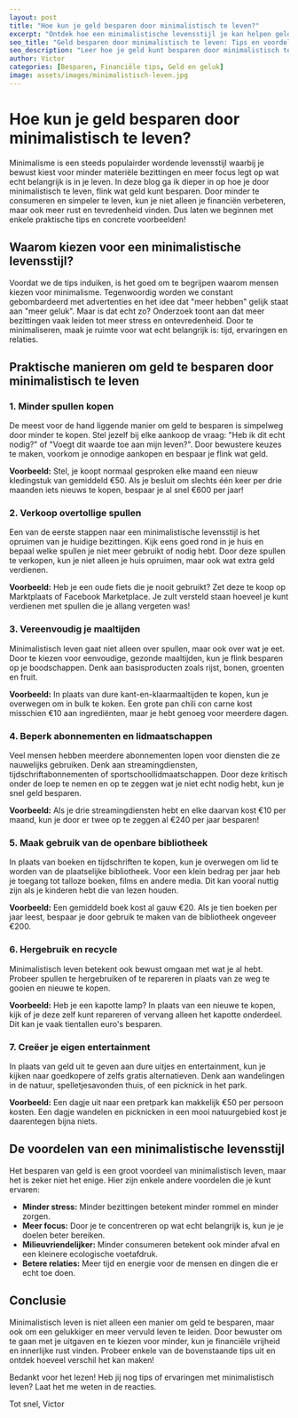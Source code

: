 ```yaml
---
layout: post
title: "Hoe kun je geld besparen door minimalistisch te leven?"
excerpt: "Ontdek hoe een minimalistische levensstijl je kan helpen geld te besparen en je financiële gezondheid te verbeteren."
seo_title: "Geld besparen door minimalistisch te leven: Tips en voordelen"
seo_description: "Leer hoe je geld kunt besparen door minimalistisch te leven. Praktische tips en voordelen van een simpele levensstijl voor je portemonnee en je welzijn."
author: Victor
categories: [Besparen, Financiële tips, Geld en geluk]
image: assets/images/minimalistisch-leven.jpg
---
```


# Hoe kun je geld besparen door minimalistisch te leven?

Minimalisme is een steeds populairder wordende levensstijl waarbij je bewust kiest voor minder materiële bezittingen en meer focus legt op wat echt belangrijk is in je leven. In deze blog ga ik dieper in op hoe je door minimalistisch te leven, flink wat geld kunt besparen. Door minder te consumeren en simpeler te leven, kun je niet alleen je financiën verbeteren, maar ook meer rust en tevredenheid vinden. Dus laten we beginnen met enkele praktische tips en concrete voorbeelden!

## Waarom kiezen voor een minimalistische levensstijl?

Voordat we de tips induiken, is het goed om te begrijpen waarom mensen kiezen voor minimalisme. Tegenwoordig worden we constant gebombardeerd met advertenties en het idee dat "meer hebben" gelijk staat aan "meer geluk". Maar is dat echt zo? Onderzoek toont aan dat meer bezittingen vaak leiden tot meer stress en ontevredenheid. Door te minimaliseren, maak je ruimte voor wat echt belangrijk is: tijd, ervaringen en relaties.

## Praktische manieren om geld te besparen door minimalistisch te leven

### 1. Minder spullen kopen

De meest voor de hand liggende manier om geld te besparen is simpelweg door minder te kopen. Stel jezelf bij elke aankoop de vraag: "Heb ik dit echt nodig?" of "Voegt dit waarde toe aan mijn leven?". Door bewustere keuzes te maken, voorkom je onnodige aankopen en bespaar je flink wat geld.

**Voorbeeld:** Stel, je koopt normaal gesproken elke maand een nieuw kledingstuk van gemiddeld €50. Als je besluit om slechts één keer per drie maanden iets nieuws te kopen, bespaar je al snel €600 per jaar!

### 2. Verkoop overtollige spullen

Een van de eerste stappen naar een minimalistische levensstijl is het opruimen van je huidige bezittingen. Kijk eens goed rond in je huis en bepaal welke spullen je niet meer gebruikt of nodig hebt. Door deze spullen te verkopen, kun je niet alleen je huis opruimen, maar ook wat extra geld verdienen.

**Voorbeeld:** Heb je een oude fiets die je nooit gebruikt? Zet deze te koop op Marktplaats of Facebook Marketplace. Je zult versteld staan hoeveel je kunt verdienen met spullen die je allang vergeten was!

### 3. Vereenvoudig je maaltijden

Minimalistisch leven gaat niet alleen over spullen, maar ook over wat je eet. Door te kiezen voor eenvoudige, gezonde maaltijden, kun je flink besparen op je boodschappen. Denk aan basisproducten zoals rijst, bonen, groenten en fruit.

**Voorbeeld:** In plaats van dure kant-en-klaarmaaltijden te kopen, kun je overwegen om in bulk te koken. Een grote pan chili con carne kost misschien €10 aan ingrediënten, maar je hebt genoeg voor meerdere dagen.

### 4. Beperk abonnementen en lidmaatschappen

Veel mensen hebben meerdere abonnementen lopen voor diensten die ze nauwelijks gebruiken. Denk aan streamingdiensten, tijdschriftabonnementen of sportschoollidmaatschappen. Door deze kritisch onder de loep te nemen en op te zeggen wat je niet echt nodig hebt, kun je snel geld besparen.

**Voorbeeld:** Als je drie streamingdiensten hebt en elke daarvan kost €10 per maand, kun je door er twee op te zeggen al €240 per jaar besparen!

### 5. Maak gebruik van de openbare bibliotheek

In plaats van boeken en tijdschriften te kopen, kun je overwegen om lid te worden van de plaatselijke bibliotheek. Voor een klein bedrag per jaar heb je toegang tot talloze boeken, films en andere media. Dit kan vooral nuttig zijn als je kinderen hebt die van lezen houden.

**Voorbeeld:** Een gemiddeld boek kost al gauw €20. Als je tien boeken per jaar leest, bespaar je door gebruik te maken van de bibliotheek ongeveer €200.

### 6. Hergebruik en recycle

Minimalistisch leven betekent ook bewust omgaan met wat je al hebt. Probeer spullen te hergebruiken of te repareren in plaats van ze weg te gooien en nieuwe te kopen.

**Voorbeeld:** Heb je een kapotte lamp? In plaats van een nieuwe te kopen, kijk of je deze zelf kunt repareren of vervang alleen het kapotte onderdeel. Dit kan je vaak tientallen euro's besparen.

### 7. Creëer je eigen entertainment

In plaats van geld uit te geven aan dure uitjes en entertainment, kun je kijken naar goedkopere of zelfs gratis alternatieven. Denk aan wandelingen in de natuur, spelletjesavonden thuis, of een picknick in het park.

**Voorbeeld:** Een dagje uit naar een pretpark kan makkelijk €50 per persoon kosten. Een dagje wandelen en picknicken in een mooi natuurgebied kost je daarentegen bijna niets.

## De voordelen van een minimalistische levensstijl

Het besparen van geld is een groot voordeel van minimalistisch leven, maar het is zeker niet het enige. Hier zijn enkele andere voordelen die je kunt ervaren:

- **Minder stress:** Minder bezittingen betekent minder rommel en minder zorgen.
- **Meer focus:** Door je te concentreren op wat echt belangrijk is, kun je je doelen beter bereiken.
- **Milieuvriendelijker:** Minder consumeren betekent ook minder afval en een kleinere ecologische voetafdruk.
- **Betere relaties:** Meer tijd en energie voor de mensen en dingen die er echt toe doen.

## Conclusie

Minimalistisch leven is niet alleen een manier om geld te besparen, maar ook om een gelukkiger en meer vervuld leven te leiden. Door bewuster om te gaan met je uitgaven en te kiezen voor minder, kun je financiële vrijheid en innerlijke rust vinden. Probeer enkele van de bovenstaande tips uit en ontdek hoeveel verschil het kan maken!

Bedankt voor het lezen! Heb jij nog tips of ervaringen met minimalistisch leven? Laat het me weten in de reacties.

Tot snel,
Victor